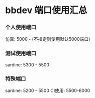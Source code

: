 # bbdev 端口使用汇总

### 个人使用端口
仿真: 5000 -  (不指定则使用默认5000端口)


### 测试使用端口
sardine: 5300 - 5500

### 特殊端口
sardine: 5200 - 5500
CI使用: 5500-6000